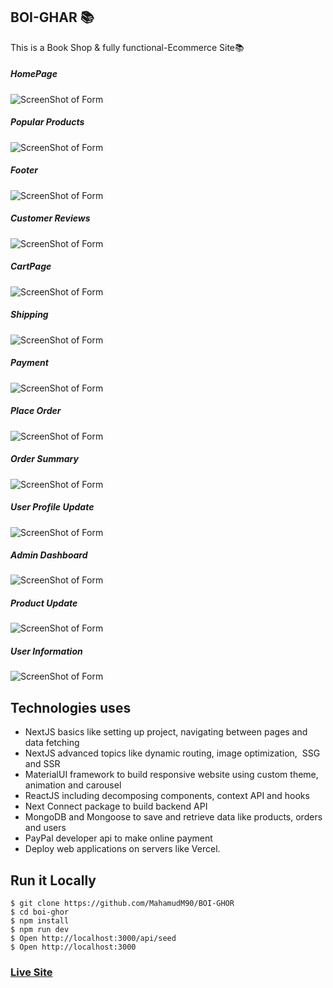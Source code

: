 ## BOI-GHAR 📚

This is a Book Shop & fully functional-Ecommerce Site📚 

##### HomePage
![ScreenShot of Form](screenshorts/lol.png)

##### Popular Products 
![ScreenShot of Form](screenshorts/lala.png)

##### Footer
![ScreenShot of Form](screenshorts/a.png)

##### Customer Reviews
![ScreenShot of Form](screenshorts/b.png)

##### CartPage
![ScreenShot of Form](screenshorts/c.png)

##### Shipping 
![ScreenShot of Form](screenshorts/d.png)

##### Payment
![ScreenShot of Form](screenshorts/e.png)

##### Place Order
![ScreenShot of Form](screenshorts/f.png)

##### Order Summary
![ScreenShot of Form](screenshorts/g.png)

##### User Profile Update
![ScreenShot of Form](screenshorts/h.png)
##### Admin Dashboard
![ScreenShot of Form](screenshorts/i.png)
##### Product Update
![ScreenShot of Form](screenshorts/j.png)
##### User Information
![ScreenShot of Form](screenshorts/k.png)




## Technologies uses
 - NextJS basics like setting up project, navigating between pages and data fetching
 - NextJS advanced topics like dynamic routing, image optimization,  SSG and SSR
 - MaterialUI framework to build responsive website using custom theme, animation and carousel
 - ReactJS including decomposing components, context API and hooks
 - Next Connect package to build backend API
 - MongoDB and Mongoose to save and retrieve data like products, orders and users
 - PayPal developer api to make online payment
 - Deploy web applications on servers like Vercel.




## Run it Locally
```
$ git clone https://github.com/MahamudM90/BOI-GHOR
$ cd boi-ghor
$ npm install
$ npm run dev
$ Open http://localhost:3000/api/seed
$ Open http://localhost:3000
```
   ###    [Live Site](https://boighorss.vercel.app/?fbclid=IwAR3f1UHUDWg0-41u_pPRq8vSZSZVpnMLtsQ1u3CvYKDppGGCBV4HO2ea-dk)
